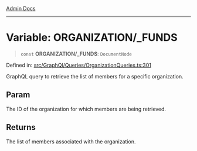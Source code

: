 [Admin Docs](/)

***

# Variable: ORGANIZATION/_FUNDS

> `const` **ORGANIZATION/_FUNDS**: `DocumentNode`

Defined in: [src/GraphQl/Queries/OrganizationQueries.ts:301](https://github.com/PalisadoesFoundation/talawa-admin/blob/main/src/GraphQl/Queries/OrganizationQueries.ts#L301)

GraphQL query to retrieve the list of members for a specific organization.

## Param

The ID of the organization for which members are being retrieved.

## Returns

The list of members associated with the organization.
